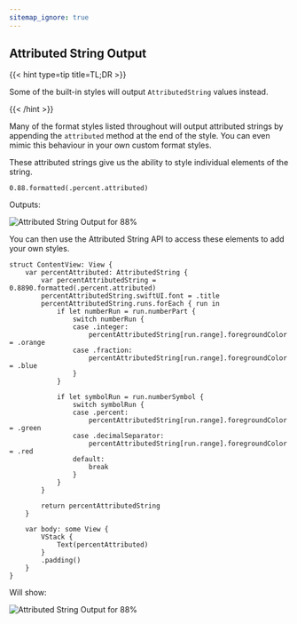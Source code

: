 ```yaml
---
sitemap_ignore: true
---
```

## Attributed String Output

{{< hint type=tip title=TL;DR >}}

Some of the built-in styles will output `AttributedString` values instead.

{{< /hint >}}

Many of the format styles listed throughout will output attributed strings by appending the `attributed` method at the end of the style. You can even mimic this behaviour in your own custom format styles.

These attributed strings give us the ability to style individual elements of the string.

<pre class="splash"><code><span class="number">0.88</span>.<span class="call">formatted</span>(.<span class="dotAccess">percent</span>.<span class="property">attributed</span>)</code></pre>

Outputs:

![Attributed String Output for 88%](/images/attributed-string-output.png)

You can then use the Attributed String API to access these elements to add your own styles.

<pre class="splash"><code><span class="keyword">struct</span> ContentView: <span class="type">View</span> {
    <span class="keyword">var</span> percentAttributed: <span class="type">AttributedString</span> {
        <span class="keyword">var</span> percentAttributedString = <span class="number">0.8890</span>.<span class="call">formatted</span>(.<span class="dotAccess">percent</span>.<span class="property">attributed</span>)
        percentAttributedString.<span class="property">swiftUI</span>.<span class="property">font</span> = .<span class="dotAccess">title</span>
        percentAttributedString.<span class="property">runs</span>.<span class="call">forEach</span> { run <span class="keyword">in
            if let</span> numberRun = run.<span class="property">numberPart</span> {
                <span class="keyword">switch</span> numberRun {
                <span class="keyword">case</span> .<span class="dotAccess">integer</span>:
                    percentAttributedString[run.<span class="property">range</span>].foregroundColor = .<span class="dotAccess">orange</span>
                <span class="keyword">case</span> .<span class="dotAccess">fraction</span>:
                    percentAttributedString[run.<span class="property">range</span>].foregroundColor = .<span class="dotAccess">blue</span>
                }
            }

            <span class="keyword">if let</span> symbolRun = run.<span class="property">numberSymbol</span> {
                <span class="keyword">switch</span> symbolRun {
                <span class="keyword">case</span> .<span class="dotAccess">percent</span>:
                    percentAttributedString[run.<span class="property">range</span>].foregroundColor = .<span class="dotAccess">green</span>
                <span class="keyword">case</span> .<span class="dotAccess">decimalSeparator</span>:
                    percentAttributedString[run.<span class="property">range</span>].foregroundColor = .<span class="dotAccess">red</span>
                <span class="keyword">default</span>:
                    <span class="keyword">break</span>
                }
            }
        }

        <span class="keyword">return</span> percentAttributedString
    }

    <span class="keyword">var</span> body: <span class="keyword">some</span> <span class="type">View</span> {
        <span class="type">VStack</span> {
            <span class="type">Text</span>(percentAttributed)
        }
        .<span class="call">padding</span>()
    }
}</code></pre>

Will show:

![Attributed String Output for 88%](/images/attributed-string-swiftui.png)

